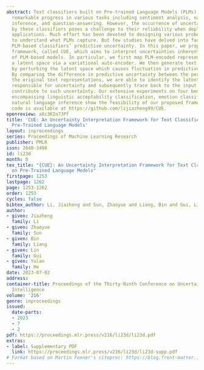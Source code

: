 ```yaml
---
abstract: Text classifiers built on Pre-trained Language Models (PLMs) have achieved
  remarkable progress in various tasks including sentiment analysis, natural language
  inference, and question-answering. However, the occurrence of uncertain predictions
  by these classifiers poses a challenge to their reliability when deployed in practical
  applications. Much effort has been devoted to designing various probes in order
  to understand what PLMs capture. But few studies have delved into factors influencing
  PLM-based classifiers’ predictive uncertainty. In this paper, we propose a novel
  framework, called CUE, which aims to interpret uncertainties inherent in the predictions
  of PLM-based models. In particular, we first map PLM-encoded representations to
  a latent space via a variational auto-encoder. We then generate text representations
  by perturbing the latent space which causes fluctuation in predictive uncertainty.
  By comparing the difference in predictive uncertainty between the perturbed and
  the original text representations, we are able to identify the latent dimensions
  responsible for uncertainty and subsequently trace back to the input features that
  contribute to such uncertainty. Our extensive experiments on four benchmark datasets
  encompassing linguistic acceptability classification, emotion classification, and
  natural language inference show the feasibility of our proposed framework. Our source
  code is available at https://github.com/lijiazheng99/CUE.
openreview: aXc3KIn7JPf
title: 'CUE: An Uncertainty Interpretation Framework for Text Classifiers Built on
  Pre-Trained Language Models'
layout: inproceedings
series: Proceedings of Machine Learning Research
publisher: PMLR
issn: 2640-3498
id: li23d
month: 0
tex_title: "{CUE}: An Uncertainty Interpretation Framework for Text Classifiers Built
  on Pre-Trained Language Models"
firstpage: 1253
lastpage: 1262
page: 1253-1262
order: 1253
cycles: false
bibtex_author: Li, Jiazheng and Sun, Zhaoyue and Liang, Bin and Gui, Lin and He, Yulan
author:
- given: Jiazheng
  family: Li
- given: Zhaoyue
  family: Sun
- given: Bin
  family: Liang
- given: Lin
  family: Gui
- given: Yulan
  family: He
date: 2023-07-02
address:
container-title: Proceedings of the Thirty-Ninth Conference on Uncertainty in Artificial
  Intelligence
volume: '216'
genre: inproceedings
issued:
  date-parts:
  - 2023
  - 7
  - 2
pdf: https://proceedings.mlr.press/v216/li23d/li23d.pdf
extras:
- label: Supplementary PDF
  link: https://proceedings.mlr.press/v216/li23d/li23d-supp.pdf
# Format based on Martin Fenner's citeproc: https://blog.front-matter.io/posts/citeproc-yaml-for-bibliographies/
---
```

